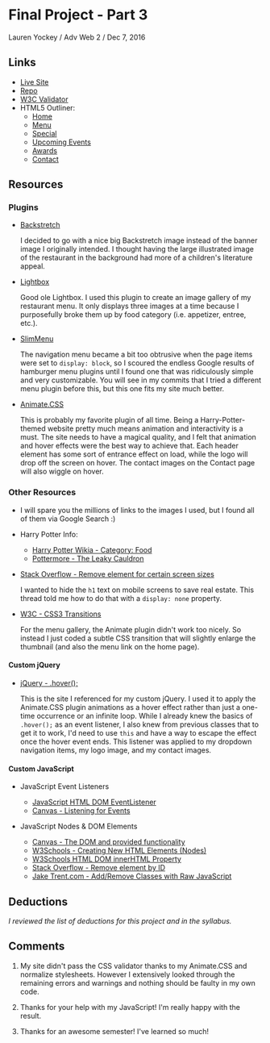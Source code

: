 # Final Project - Part 3
Lauren Yockey / Adv Web 2 / Dec 7, 2016
## Links
* [Live Site](http://laurenyockey.com/adv_web_2/project_final3_yockey_lauren/index.html)
* [Repo](https://github.com/lyockey/project_final3_yockey_lauren)
* [W3C Validator](https://validator.w3.org/unicorn/check?ucn_uri=laurenyockey.com%2Fadv_web_2%2Fproject_final3_yockey_lauren%2Findex.html&ucn_task=conformance#)
* HTML5 Outliner:
    * [Home](https://gsnedders.html5.org/outliner/process.py?url=http%3A%2F%2Flaurenyockey.com%2Fadv_web_2%2Fproject_final3_yockey_lauren%2Findex.html)
    * [Menu](https://gsnedders.html5.org/outliner/process.py?url=http%3A%2F%2Flaurenyockey.com%2Fadv_web_2%2Fproject_final3_yockey_lauren%2Fmenu.html)
    * [Special](https://gsnedders.html5.org/outliner/process.py?url=http%3A%2F%2Flaurenyockey.com%2Fadv_web_2%2Fproject_final3_yockey_lauren%2Fspecial.html)
    * [Upcoming Events](https://gsnedders.html5.org/outliner/process.py?url=http%3A%2F%2Flaurenyockey.com%2Fadv_web_2%2Fproject_final3_yockey_lauren%2Fevents.html)
    * [Awards](https://gsnedders.html5.org/outliner/process.py?url=http%3A%2F%2Flaurenyockey.com%2Fadv_web_2%2Fproject_final3_yockey_lauren%2Fawards.html)
    * [Contact](https://gsnedders.html5.org/outliner/process.py?url=http%3A%2F%2Flaurenyockey.com%2Fadv_web_2%2Fproject_final3_yockey_lauren%2Fcontact.html)

## Resources
### Plugins
* [Backstretch](http://srobbin.com/jquery-plugins/backstretch/)

    I decided to go with a nice big Backstretch image instead of the banner image I originally intended. I thought having the large illustrated image of the restaurant in the background had more of a children's literature appeal.

* [Lightbox](http://lokeshdhakar.com/projects/lightbox2/)

    Good ole Lightbox. I used this plugin to create an image gallery of my restaurant menu. It only displays three images at a time because I purposefully broke them up by food category (i.e. appetizer, entree, etc.).

* [SlimMenu](http://adnantopal.github.io/slimmenu/)

    The navigation menu became a bit too obtrusive when the page items were set to `display: block`, so I scoured the endless Google results of hamburger menu plugins until I found one that was ridiculously simple and very customizable. You will see in my commits that I tried a different menu plugin before this, but this one fits my site much better.

* [Animate.CSS](https://daneden.github.io/animate.css/)

    This is probably my favorite plugin of all time. Being a Harry-Potter-themed website pretty much means animation and interactivity is a must. The site needs to have a magical quality, and I felt that animation and hover effects were the best way to achieve that. Each header element has some sort of entrance effect on load, while the logo will drop off the screen on hover. The contact images on the Contact page will also wiggle on hover.

### Other Resources
* I will spare you the millions of links to the images I used, but I found all of them via Google Search :)

* Harry Potter Info:
    * [Harry Potter Wikia - Category: Food](http://harrypotter.wikia.com/wiki/Category:Foods)
    * [Pottermore - The Leaky Cauldron](https://www.pottermore.com/writing-by-jk-rowling/the-leaky-cauldron)

* [Stack Overflow - Remove element for certain screen sizes](http://stackoverflow.com/questions/17762354/remove-element-for-certain-screen-sizes)

    I wanted to hide the `h1` text on mobile screens to save real estate. This thread told me how to do that with a `display: none` property.

* [W3C - CSS3 Transitions](http://www.w3schools.com/css/css3_transitions.asp)

    For the menu gallery, the Animate plugin didn't work too nicely. So instead I just coded a subtle CSS transition that will slightly enlarge the thumbnail (and also the menu link on the home page).

#### Custom jQuery
* [jQuery - .hover();](https://api.jquery.com/hover/)

    This is the site I referenced for my custom jQuery. I used it to apply the Animate.CSS plugin animations as a hover effect rather than just a one-time occurrence or an infinite loop. While I already knew the basics of `.hover();` as an event listener, I also knew from previous classes that to get it to work, I'd need to use `this` and have a way to escape the effect once the hover event ends. This listener was applied to my dropdown navigation items, my logo image, and my contact images.

#### Custom JavaScript
* JavaScript Event Listeners
    * [JavaScript HTML DOM EventListener](http://www.w3schools.com/js/js_htmldom_eventlistener.asp)
    * [Canvas - Listening for Events](https://ufl.instructure.com/courses/330762/pages/listening-for-events?module_item_id=6205793)

* JavaScript Nodes & DOM Elements
    * [Canvas - The DOM and provided functionality](https://ufl.instructure.com/courses/330762/pages/the-dom-and-provided-functionality?module_item_id=6205791)
    * [W3Schools - Creating New HTML Elements (Nodes)](http://www.w3schools.com/js/js_htmldom_nodes.asp)
    * [W3Schools HTML DOM innerHTML Property](http://www.w3schools.com/jsref/prop_html_innerhtml.asp)
    * [Stack Overflow - Remove element by ID](http://stackoverflow.com/questions/3387427/remove-element-by-id)
    * [Jake Trent.com - Add/Remove Classes with Raw JavaScript](http://jaketrent.com/post/addremove-classes-raw-javascript/)

## Deductions
_I reviewed the list of deductions for this project and in the syllabus._

## Comments

1. My site didn't pass the CSS validator thanks to my Animate.CSS and normalize stylesheets. However I extensively looked through the remaining errors and warnings and nothing should be faulty in my own code.

2. Thanks for your help with my JavaScript! I'm really happy with the result.

3. Thanks for an awesome semester! I've learned so much!
